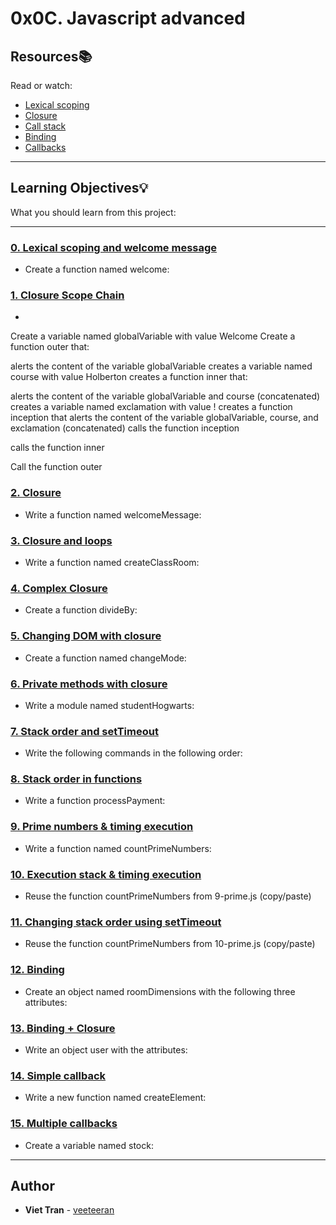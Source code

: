 # 0x0C. Javascript advanced

## Resources:books:
Read or watch:
* [Lexical scoping](https://intranet.hbtn.io/rltoken/g-zr8tvvc7rW022BJACkmQ)
* [Closure](https://intranet.hbtn.io/rltoken/O1oMScZjNIWydX6nnV_k3Q)
* [Call stack](https://intranet.hbtn.io/rltoken/WsNQ1uR0omWQzaIBBbt14Q)
* [Binding](https://intranet.hbtn.io/rltoken/xJPkQ6H1Ph_GFgSeJzFiOg)
* [Callbacks](https://intranet.hbtn.io/rltoken/h1fiqPqwFzQQHNrGR4olxA)

---
## Learning Objectives:bulb:
What you should learn from this project:

---

### [0. Lexical scoping and welcome message](./0-welcome.js)
* Create a function named welcome:


### [1. Closure Scope Chain](./1-nested_functions.js)
* 
Create a variable named globalVariable with value Welcome
Create a function outer that:


alerts the content of the variable globalVariable
creates a variable named course with value Holberton
creates a function inner that:


alerts the content of the variable globalVariable and course (concatenated)
creates a variable named exclamation with value !
creates a function inception that alerts the content of the variable globalVariable, course, and exclamation (concatenated)
calls the function inception

calls the function inner

Call the function outer



### [2. Closure](./2-function_me.js)
* Write a  function named welcomeMessage:


### [3. Closure and loops](./3-classrooms.js)
* Write a function named createClassRoom:


### [4. Complex Closure](./4-math.js)
* Create a function divideBy:


### [5. Changing DOM with closure](./5-mode.js)
* Create a function named changeMode:


### [6. Private methods with closure](./6-hogwarts.js)
* Write a module named studentHogwarts:


### [7. Stack order and setTimeout](./7-timeout.js)
* Write the following commands in the following order:


### [8. Stack order in functions](./8-payments.js)
* Write a function processPayment:


### [9. Prime numbers & timing execution](./9-prime.js)
* Write a function named countPrimeNumbers:


### [10. Execution stack & timing execution](./10-prime.js)
* Reuse the function countPrimeNumbers from 9-prime.js (copy/paste)


### [11. Changing stack order using setTimeout](./11-prime.js)
* Reuse the function countPrimeNumbers from 10-prime.js (copy/paste)


### [12. Binding](./12-room_area.js)
* Create an object named roomDimensions with the following three attributes:


### [13. Binding + Closure](./13-bind_user.js)
* Write an object user with the attributes:


### [14. Simple callback](./14-wikipedia.js)
* Write a new function named createElement:


### [15. Multiple callbacks](./100-stock.js)
* Create a variable named stock:

---

## Author
* **Viet Tran** - [veeteeran](https://github.com/veeteeran)